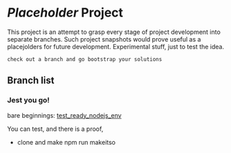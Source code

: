 # *Placeholder* Project

This project is an attempt to grasp every stage of project development into separate branches.
Such project snapshots would prove useful as a placejolders for future development.
Experimental stuff, just to test the idea.

`check out a branch and go bootstrap your solutions`

## Branch list

### Jest you go!
bare beginnings: [test_ready_nodejs_env](https://github.com/pozytron/placeholder_project/tree/test_ready_nodejs_env)

You can test, and there is a proof, 
* clone and make npm run makeitso